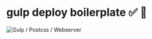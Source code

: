 # gulp deploy boilerplate :white_check_mark: :cherries:

![Gulp / Postcss / Webserver](https://miro.medium.com/max/660/1*vDwSEWoaD1cM-1TeLx82xw.png)

